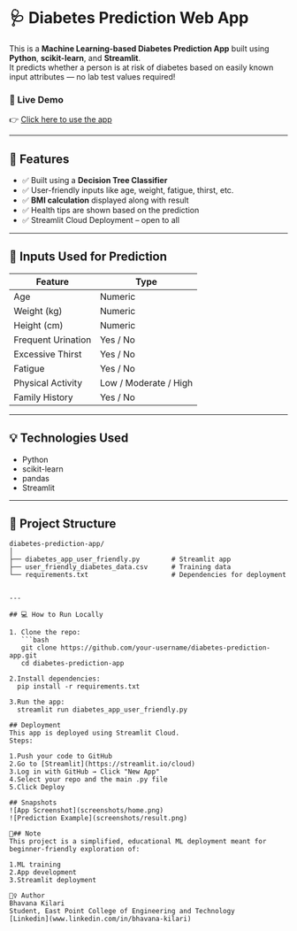 # 🩺 Diabetes Prediction Web App

This is a **Machine Learning-based Diabetes Prediction App** built using **Python**, **scikit-learn**, and **Streamlit**.  
It predicts whether a person is at risk of diabetes based on easily known input attributes — no lab test values required!


### 🚀 Live Demo  
👉 [Click here to use the app](https://bhavanakilari-diabetes-prediction-app.streamlit.app)





---

## 🎯 Features

- ✅ Built using a **Decision Tree Classifier**
- ✅ User-friendly inputs like age, weight, fatigue, thirst, etc.
- ✅ **BMI calculation** displayed along with result
- ✅ Health tips are shown based on the prediction
- ✅ Streamlit Cloud Deployment – open to all

---

## 🧠 Inputs Used for Prediction

| Feature              | Type     |
|----------------------|----------|
| Age                  | Numeric  |
| Weight (kg)          | Numeric  |
| Height (cm)          | Numeric  |
| Frequent Urination   | Yes / No |
| Excessive Thirst     | Yes / No |
| Fatigue              | Yes / No |
| Physical Activity    | Low / Moderate / High |
| Family History       | Yes / No |

---

## 💡 Technologies Used

- Python
- scikit-learn
- pandas
- Streamlit

---

## 📁 Project Structure

```text
diabetes-prediction-app/
│
├── diabetes_app_user_friendly.py        # Streamlit app
├── user_friendly_diabetes_data.csv      # Training data
└── requirements.txt                     # Dependencies for deployment


---

## 💻 How to Run Locally

1. Clone the repo:
   ```bash
   git clone https://github.com/your-username/diabetes-prediction-app.git
   cd diabetes-prediction-app
   
2.Install dependencies:
  pip install -r requirements.txt

3.Run the app:
  streamlit run diabetes_app_user_friendly.py
  
## Deployment
This app is deployed using Streamlit Cloud.
Steps:

1.Push your code to GitHub
2.Go to [Streamlit](https://streamlit.io/cloud)
3.Log in with GitHub → Click "New App"
4.Select your repo and the main .py file
5.Click Deploy

## Snapshots
![App Screenshot](screenshots/home.png)
![Prediction Example](screenshots/result.png)

📌## Note
This project is a simplified, educational ML deployment meant for beginner-friendly exploration of:

1.ML training
2.App development
3.Streamlit deployment

🙋‍♀️ Author
Bhavana Kilari
Student, East Point College of Engineering and Technology
[Linkedin](www.linkedin.com/in/bhavana-kilari)







